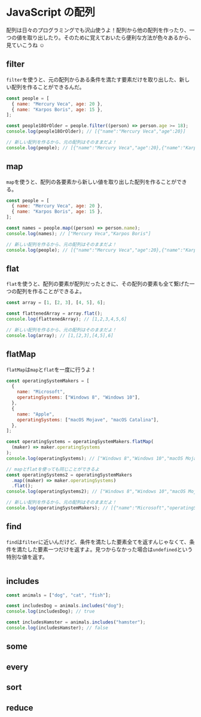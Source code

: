 # JavaScript の配列

配列は日々のプログラミングでも沢山使うよ！配列から他の配列を作ったり、一つの値を取り出したり。そのために覚えておいたら便利な方法が色々あるから、見ていこうね ☺️

## filter

`filter`を使うと、元の配列からある条件を満たす要素だけを取り出した、新しい配列を作ることができるんだ。

```javascript
const people = [
  { name: "Mercury Veca", age: 20 },
  { name: "Karpos Boris", age: 15 },
];

const people18OrOlder = people.filter((person) => person.age >= 18);
console.log(people18OrOlder); // [{"name":"Mercury Veca","age":20}]

// 新しい配列を作るから、元の配列はそのままだよ！
console.log(people); // [{"name":"Mercury Veca","age":20},{"name":"Karpos Boris","age":15}]
```

## map

`map`を使うと、配列の各要素から新しい値を取り出した配列を作ることができる。

```javascript
const people = [
  { name: "Mercury Veca", age: 20 },
  { name: "Karpos Boris", age: 15 },
];

const names = people.map((person) => person.name);
console.log(names); // ["Mercury Veca","Karpos Boris"]

// 新しい配列を作るから、元の配列はそのままだよ！
console.log(people); // [{"name":"Mercury Veca","age":20},{"name":"Karpos Boris","age":15}]
```

## flat

`flat`を使うと、配列の要素が配列だったときに、その配列の要素も全て繋げた一つの配列を作ることができるよ。

```javascript
const array = [1, [2, 3], [4, 5], 6];

const flattenedArray = array.flat();
console.log(flattenedArray); // [1,2,3,4,5,6]

// 新しい配列を作るから、元の配列はそのままだよ！
console.log(array); // [1,[2,3],[4,5],6]
```

## flatMap

`flatMap`は`map`と`flat`を一度に行うよ！

```javascript
const operatingSystemMakers = [
  {
    name: "Microsoft",
    operatingSystems: ["Windows 8", "Windows 10"],
  },
  {
    name: "Apple",
    operatingSystems: ["macOS Mojave", "macOS Catalina"],
  },
];

const operatingSystems = operatingSystemMakers.flatMap(
  (maker) => maker.operatingSystems
);
console.log(operatingSystems); // ["Windows 8","Windows 10","macOS Mojave","macOS Catalina"]

// mapとflatを使っても同じことができるよ
const operatingSystems2 = operatingSystemMakers
  .map((maker) => maker.operatingSystems)
  .flat();
console.log(operatingSystems2); // ["Windows 8","Windows 10","macOS Mojave","macOS Catalina"]

// 新しい配列を作るから、元の配列はそのままだよ！
console.log(operatingSystemMakers); // [{"name":"Microsoft","operatingSystems":["Windows 8","Windows 10"]},{"name":"Apple","operatingSystems":["macOS Mojave","macOS Catalina"]}]
```

## find

`find`は`filter`に近いんだけど、条件を満たした要素全てを返すんじゃなくて、条件を満たした要素一つだけを返すよ。見つからなかった場合は`undefined`という特別な値を返す。

```javascript

```

## includes

```javascript
const animals = ["dog", "cat", "fish"];

const includesDog = animals.includes("dog");
console.log(includesDog); // true

const includesHamster = animals.includes("hamster");
console.log(includesHamster); // false
```

## some

## every

## sort

## reduce
